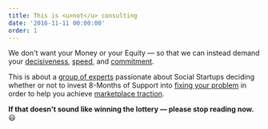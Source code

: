```yaml
---
title: This is <u>not</u> consulting
date: '2016-11-11 00:00:00'
order: 1
---
```

We don't want your Money or your Equity — so that we can instead demand your <u>decisiveness</u>, <u>speed</u>, and <u>commitment</u>.

This is about a <u>group of experts</u> passionate about Social Startups deciding whether or not to invest 8-Months of Support into <u>fixing your problem</u> in order to help you achieve <u>marketplace traction</u>.

**If that doesn't sound like winning the lottery — please stop reading now.** 😃
